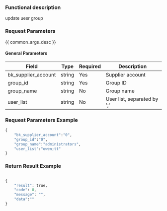 ### Functional description

update uesr group

### Request Parameters

{{ common_args_desc }}

#### General Parameters


| Field                |  Type   | Required	   |  Description                     |
|---------------------|---------|--------|--------------------------|
| bk_supplier_account | string  | Yes     | Supplier account                |
| group_id            | string  | Yes     | Group ID                    |
| group_name          | string  | No     | Group name                     |
| user_list           | string  | No     | User list, separated by ';' |


### Request Parameters Example

```python
{
    "bk_supplier_account":"0",
    "group_id":"0",
    "group_name":"administrators",
    "user_list":"owen;tt"
}
```

### Return Result Example

```python

{
    "result": true,
    "code": 0,
    "message": "",
    "data":""
}
```
